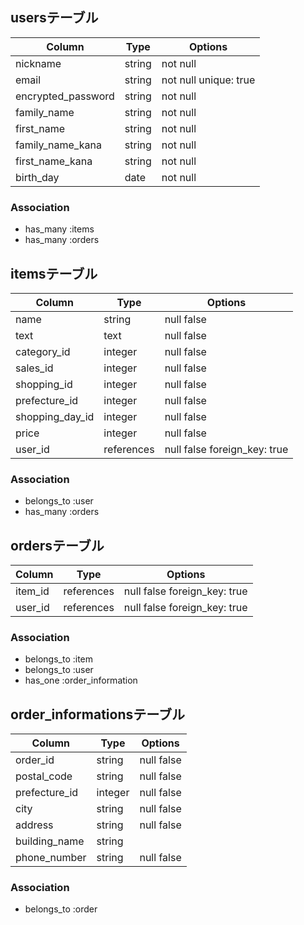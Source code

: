 ## usersテーブル

| Column              | Type       | Options                        |
| ------------------  | ---------- | ------------------------------ |
| nickname            | string     | not null                       |
| email               | string     | not null  unique: true         |
| encrypted_password  | string     | not null                       |
| family_name         | string     | not null                       |
| first_name          | string     | not null                       |
| family_name_kana    | string     | not null                       |
| first_name_kana     | string     | not null                       |
| birth_day           | date       | not null                       |

### Association
- has_many :items
- has_many :orders

## itemsテーブル
| Column              | Type       | Options                        |
| ------------------  | ---------- | ------------------------------ |
| name                | string     | null false                     |
| text                | text       | null false                     |
| category_id         | integer    | null false                     |
| sales_id            | integer    | null false                     |
| shopping_id         | integer    | null false                     |
| prefecture_id       | integer    | null false                     |
| shopping_day_id     | integer    | null false                     |
| price               | integer    | null false                     |
| user_id             | references | null false  foreign_key: true  |

### Association
- belongs_to :user
- has_many :orders

## ordersテーブル
| Column              | Type       | Options                        |
| ------------------  | ---------- | ------------------------------ |
| item_id             | references | null false  foreign_key: true  |
| user_id             | references | null false  foreign_key: true  |

### Association
- belongs_to :item
- belongs_to :user
- has_one :order_information


## order_informationsテーブル
| Column              | Type       | Options                        |
| ------------------  | ---------- | ------------------------------ |
| order_id            | string     | null false                     |
| postal_code         | string     | null false                     |
| prefecture_id       | integer    | null false                     |
| city                | string     | null false                     |
| address             | string     | null false                     |
| building_name       | string     |                                |
| phone_number        | string     | null false                     |

### Association
- belongs_to :order